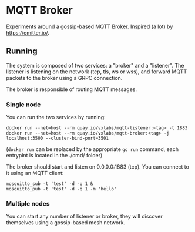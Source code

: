 # MQTT Broker

Experiments around a gossip-based MQTT Broker.
Inspired (a lot) by https://emitter.io/.

## Running

The system is composed of two services: a "broker" and a "listener".
The listener is listening on the network (tcp, tls, ws or wss), and forward MQTT packets
to the broker using a GRPC connection.

The broker is responsible of routing MQTT messages.

### Single node

You can run the two services by running:
```
docker run --net=host --rm quay.io/vxlabs/mqtt-listener:<tag> -t 1883
docker run --net=host --rm quay.io/vxlabs/mqtt-broker:<tag> -j localhost:3500 --cluster-bind-port=3501
```

(`docker run` can be replaced by the appropriate `go run` command, each entrypint is located
in the ./cmd/ folder)

The broker should start and listen on 0.0.0.0:1883 (tcp).
You can connect to it using an MQTT client:

```
mosquitto_sub -t 'test' -d -q 1 &
mosquitto_pub -t 'test' -d -q 1 -m 'hello'
```

### Multiple nodes

You can start any number of listener or broker, they will discover themselves using a gossip-based mesh network.
